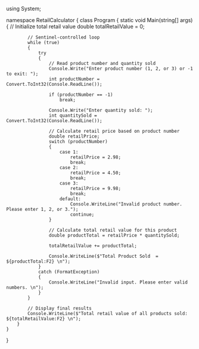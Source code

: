 using System;

namespace RetailCalculator
{
    class Program
    {
        static void Main(string[] args)
        {
            // Initialize total retail value
            double totalRetailValue = 0;

            // Sentinel-controlled loop
            while (true)
            {
                try
                {
                    // Read product number and quantity sold
                    Console.Write("Enter product number (1, 2, or 3) or -1 to exit: ");
                    int productNumber = Convert.ToInt32(Console.ReadLine());

                    if (productNumber == -1)
                        break;

                    Console.Write("Enter quantity sold: ");
                    int quantitySold = Convert.ToInt32(Console.ReadLine());

                    // Calculate retail price based on product number
                    double retailPrice;
                    switch (productNumber)
                    {
                        case 1:
                            retailPrice = 2.98;
                            break;
                        case 2:
                            retailPrice = 4.50;
                            break;
                        case 3:
                            retailPrice = 9.98;
                            break;
                        default:
                            Console.WriteLine("Invalid product number. Please enter 1, 2, or 3.");
                            continue;
                    }

                    // Calculate total retail value for this product
                    double productTotal = retailPrice * quantitySold;

                    totalRetailValue += productTotal;

                    Console.WriteLine($"Total Product Sold  = ${productTotal:F2} \n");
                }
                catch (FormatException)
                {
                    Console.WriteLine("Invalid input. Please enter valid numbers. \n");
                }
            }

            // Display final results
            Console.WriteLine($"Total retail value of all products sold: ${totalRetailValue:F2} \n");
        }
    }
}
